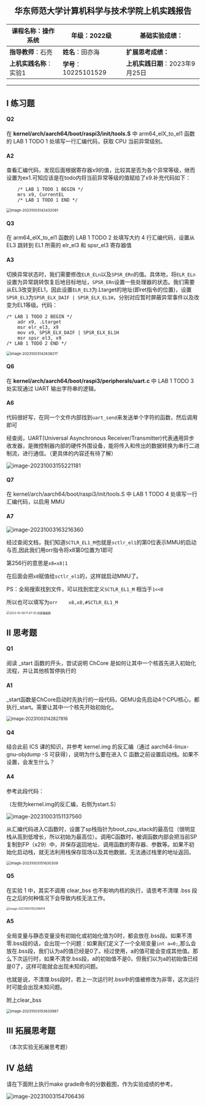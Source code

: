 ## <p align="center"> 华东师范大学计算机科学与技术学院上机实践报告</p>

| **课程名称**：操作系统  | **年级**：2022级      | **基础实验成绩**：              |
| ----------------------- | --------------------- | ------------------------------- |
| **指导教师**：石亮      | **姓名**：田亦海      | **扩展思考成绩：**              |
| **上机实践名称**：实验1 | **学号**：10225101529 | **上机实践日期**：2023年9月25日 |

***





## Ⅰ 练习题

#### Q2

在 **kernel/arch/aarch64/boot/raspi3/init/tools.S** 中 arm64_elX_to_el1 函数的 LAB 1 TODO 1 处填写一行汇编代码，获取 CPU 当前异常级别。

#### A2

查看汇编代码，发现后面根据寄存器x9的值，比较其是否为各个异常等级，继而设置为ex1.可知应该是在todo内将当前异常等级的值赋给了x9.补充代码如下：

```armasm
	/* LAB 1 TODO 1 BEGIN */
	mrs	x9, CurrentEL
	/* LAB 1 TODO 1 END */
```

<img src="oslab1.assets/image-20231003142432081.png" alt="image-20231003142432081" style="zoom:67%;" />



#### Q3

 在 arm64_elX_to_el1 函数的 LAB 1 TODO 2 处填写大约 4 行汇编代码，设置从 EL3 跳转到 EL1 所需的 elr_el3 和 spsr_el3 寄存器值

#### A3

切换异常状态时，我们需要修改`ELR_ELn`以及`SPSR_ERn`的值。具体地，将`ELR_ELn`设置为异常跳转恢复后地目标地址，`SPSR_ERn`设置一些处理器的状态。我们需要从EL3改变到EL1，因此设置`ELR_EL3`为.Ltarget的地址(即ret指令的位置)，设置`SPSR_EL3`为`SPSR_ELX_DAIF | SPSR_ELX_EL1H`，分别对应暂时屏蔽异常事件以及改变为EL1等级。代码：

```armasm
/* LAB 1 TODO 2 BEGIN */
	adr x9, .Ltarget
	msr elr_el3, x9
	mov x9, SPSR_ELX_DAIF | SPSR_ELX_EL1H
	msr spsr_el3, x9
/* LAB 1 TODO 2 END */
```

<img src="oslab1.assets/image-20231003142638217.png" alt="image-20231003142638217" style="zoom: 67%;" />



#### Q6

在 **kernel/arch/aarch64/boot/raspi3/peripherals/uart.c** 中 LAB 1 TODO 3 处实现通过 UART 输出字符串的逻辑。 

#### A6

代码很好写，在同一个文件内部找到`uart_send`来发送单个字符的函数，然后调用即可

经查阅，UART(Universal Asynchronous Receiver/Transmitter)代表通用异步收发器，是微控制器内部的硬件外围设备，能将传入和传出的数据转换为串行二进制流，进行通信。（更具体的内容还有待了解）

![image-20231003155221181](oslab1.assets/image-20231003155221181.png)



#### Q7

在 kernel/arch/aarch64/boot/raspi3/init/tools.S 中 LAB 1 TODO 4 处填写一行汇编代码，以启用 MMU

#### A7

![image-20231003163216360](oslab1.assets/image-20231003163216360.png)

经过查阅文档，我们知道`SCTLR_EL1_M`也就是`sctlr_el1`的第0位表示MMU的启动与否,因此我们用orr指令将x8第0位置为1即可

第256行的意思是`x8=x8|1`

在后面会把`x8`赋值给`sctlr_el1`的，这样就启动MMU了。



PS：全局搜索找到文件，可以找到宏定义`SCTLR_EL1_M` 相当于`1<<0`

所以也可以填写为`orr    x8,x8,#SCTLR_EL1_M`

<img src="oslab1.assets/2023-10-09 11-47-25 的屏幕截图.png" alt="2023-10-09 11-47-25 的屏幕截图" style="zoom:50%;" />







## Ⅱ 思考题

#### Q1

阅读 _start 函数的开头，尝试说明 ChCore 是如何让其中一个核首先进入初始化流程，并让其他核暂停执行的

#### A1

\_start函数是ChCore启动时先执行的一段代码，QEMU会先启动4个CPU核心，都执行\_start。需要让其中一个核先开始初始化。

<img src="oslab1.assets/image-20231003142827816.png" alt="image-20231003142827816" style="zoom: 80%;" />



#### Q4

结合此前 ICS 课的知识，并参考 kernel.img 的反汇编（通过 aarch64-linux-gnu-objdump -S 可获得），说明为什么要在进入 C 函数之前设置启动栈。如果不设置，会发生什么？ 

#### A4

参考此段代码：

（左侧为kernel.img的反汇编，右侧为start.S）

![image-20231003151137560](oslab1.assets/image-20231003151137560.png)

从汇编代码进入C函数时，设置了sp栈指针为boot_cpu_stack的最高位（很明显栈从高到低增长，所以初始为最高位）。调用C函数时，被调函数内部会把当前SP复制到FP（x29）中，并保存返回地址、调用函数的寄存器、参数等。如果不初始化启动栈，就无法利用栈保存现场以及其他数据，无法通过栈里的地址返回。

<img src="oslab1.assets/image-20231003151630309.png" alt="image-20231003151630309" style="zoom: 67%;" />



#### Q5

在实验 1 中，其实不调用 clear_bss 也不影响内核的执行，请思考不清理 .bss 段在之后的何种情况下会导致内核无法工作。

<img src="oslab1.assets/image-20231003152256874.png" alt="image-20231003152256874" style="zoom: 50%;" />

#### A5

全局变量与静态变量没有初始化或初始化值为0时，都会放在.bss段。如果不清零.bss段的话，会出现一个问题：如果我们定义了一个全局变量`int a=0;`,那么会放在.bss段，我们认为a的值已经是0了。经过使用，a的值可能会变成其他值。那么下次运行时，如果不清空.bss段，a的初始值不是0，但我们以为a的初始值已经是0了，这样可能就会出现未知的问题。

也就是说，不清理.bss段时，若上一次运行时.bss中的值被修改为非零，这次运行时可能会出现未知问题。

附上clear_bss

<img src="oslab1.assets/image-20231003153633987.png" alt="image-20231003153633987" style="zoom:67%;" />







## Ⅲ 拓展思考题

（本次实验无拓展思考题）





## Ⅳ 总结

请在下面附上执行make grade命令的分数截图，作为实验成绩的参考。

![image-20231003154706436](oslab1.assets/image-20231003154706436.png)

